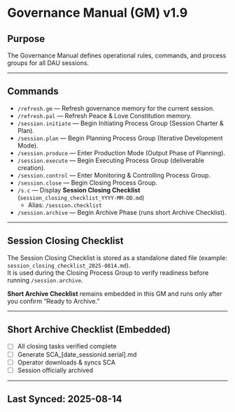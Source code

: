 # Governance Manual (GM) v1.9

## Purpose
The Governance Manual defines operational rules, commands, and process groups for all DAU sessions.

---

## Commands

- `/refresh.gm` — Refresh governance memory for the current session.
- `/refresh.pal` — Refresh Peace & Love Constitution memory.
- `/session.initiate` — Begin Initiating Process Group (Session Charter & Plan).
- `/session.plan` — Begin Planning Process Group (Iterative Development Mode).
- `/session.produce` — Enter Production Mode (Output Phase of Planning).
- `/session.execute` — Begin Executing Process Group (deliverable creation).
- `/session.control` — Enter Monitoring & Controlling Process Group.
- `/session.close` — Begin Closing Process Group.
- `/s.c` — Display **Session Closing Checklist** (`session_closing_checklist_YYYY-MM-DD.md`)
    - Alias: `/session.checklist`
- `/session.archive` — Begin Archive Phase (runs short Archive Checklist).

---

## Session Closing Checklist
The Session Closing Checklist is stored as a standalone dated file (example: `session_closing_checklist_2025-0814.md`).  
It is used during the Closing Process Group to verify readiness before running `/session.archive`.

**Short Archive Checklist** remains embedded in this GM and runs only after you confirm “Ready to Archive.”

---

## Short Archive Checklist (Embedded)
- [ ] All closing tasks verified complete
- [ ] Generate SCA_[date_sessionid.serial].md
- [ ] Operator downloads & syncs SCA
- [ ] Session officially archived

---

## Last Synced: 2025-08-14
